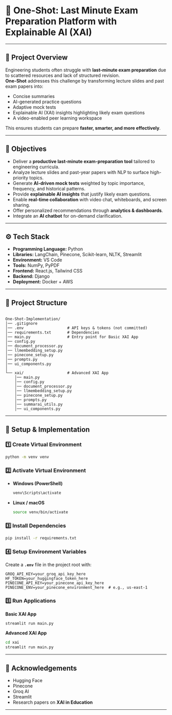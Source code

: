 # 🧠 One-Shot: Last Minute Exam Preparation Platform with Explainable AI (XAI)

---

## 📌 Project Overview
Engineering students often struggle with **last-minute exam preparation** due to scattered resources and lack of structured revision.  
**One-Shot** addresses this challenge by transforming lecture slides and past exam papers into:  
- Concise summaries  
- AI-generated practice questions  
- Adaptive mock tests  
- Explainable AI (XAI) insights highlighting likely exam questions  
- A video-enabled peer learning workspace  

This ensures students can prepare **faster, smarter, and more effectively**.

---

## 🎯 Objectives
- Deliver a **productive last-minute exam-preparation tool** tailored to engineering curricula.  
- Analyze lecture slides and past-year papers with NLP to surface high-priority topics.  
- Generate **AI-driven mock tests** weighted by topic importance, frequency, and historical patterns.  
- Provide **explainable AI insights** that justify likely exam questions.  
- Enable **real-time collaboration** with video chat, whiteboards, and screen sharing.  
- Offer personalized recommendations through **analytics & dashboards**.  
- Integrate an **AI chatbot** for on-demand clarification.

---

## ⚙️ Tech Stack
- **Programming Language:** Python  
- **Libraries:** LangChain, Pinecone, Scikit-learn, NLTK, Streamlit  
- **Environment:** VS Code  
- **Tools:** NumPy, PyPDF  
- **Frontend:** React.js, Tailwind CSS  
- **Backend:** Django  
- **Deployment:** Docker + AWS 

---

## 📂 Project Structure
```

One-Shot-Implementation/
│── .gitignore
│── .env                   # API keys & tokens (not committed)
│── requirements.txt       # Dependencies
│── main.py                # Entry point for Basic XAI App
│── config.py
│── document_processor.py
│── llmembedding_setup.py
│── pinecone_setup.py
│── prompts.py
│── ui_components.py
│
└── xai/                   # Advanced XAI App
    │── main.py
    │── config.py
    │── document_processor.py
    │── llmembedding_setup.py
    │── pinecone_setup.py
    │── prompts.py
    │── summarai_utils.py
    │── ui_components.py

````

---

## 🚀 Setup & Implementation

### 1️⃣ Create Virtual Environment
```bash
python -m venv venv
````

### 2️⃣ Activate Virtual Environment

* **Windows (PowerShell)**

  ```bash
  venv\Scripts\activate
  ```
* **Linux / macOS**

  ```bash
  source venv/bin/activate
  ```

### 3️⃣ Install Dependencies

```bash
pip install -r requirements.txt
```

### 4️⃣ Setup Environment Variables

Create a **`.env`** file in the project root with:

```env
GROQ_API_KEY=your_groq_api_key_here
HF_TOKEN=your_huggingface_token_here
PINECONE_API_KEY=your_pinecone_api_key_here
PINECONE_ENV=your_pinecone_environment_here  # e.g., us-east-1
```

### 5️⃣ Run Applications

**Basic XAI App**

```bash
streamlit run main.py
```

**Advanced XAI App**

```bash
cd xai
streamlit run main.py
```

---

## 🙏 Acknowledgements

* Hugging Face
* Pinecone
* Groq AI
* Streamlit
* Research papers on **XAI in Education**

---
